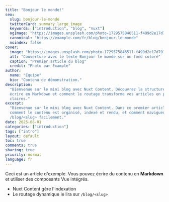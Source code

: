 ```yaml
---
title: "Bonjour le monde!"
seo:
  slug: bonjour-le-monde
  twitterCard: summary_large_image
  keywords: ["introduction", "blog", "nuxt"]
  ogImage: "https://images.unsplash.com/photo-1729575846511-f499d2e17d79?fm=jpg&q=60&w=3000&ixlib=rb-4.1.0&ixid=M3wxMjA3fDB8MHxzZWFyY2h8Mnx8YmFzaWMlMjBiYWNrZ3JvdW5kfGVufDB8fDB8fHww"
  canonical: "https://example.com/fr/blog/bonjour-le-monde"
  noindex: false
cover:
  image: "https://images.unsplash.com/photo-1729575846511-f499d2e17d79?fm=jpg&q=60&w=3000&ixlib=rb-4.1.0&ixid=M3wxMjA3fDB8MHxzZWFyY2h8Mnx8YmFzaWMlMjBiYWNrZ3JvdW5kfGVufDB8fDB8fHww"
  alt: "Couverture avec le texte Bonjour le monde sur un fond coloré"
  caption: "Premier article du blog"
  credit: "Photo par Example"
author:
  name: "Équipe"
  bio: "Contenu de démonstration."
description:
  "Bienvenue sur le mini blog avec Nuxt Content. Découvrez la structure, comment
  écrire en Markdown et comment le routage transforme vos articles en pages
  claires."
excerpt:
  "Bienvenue sur le mini blog avec Nuxt Content. Dans ce premier article, voyez
  comment le contenu est organisé, indexé et rendu, et comment naviguer sur
  /blog/<slug> facilement."
date: 2025-08-01
categories: ["introduction"]
tags: ["intro"]
layout: default
toc: true
comments: true
sharing: true
priority: normal
language: fr
---
```


Ceci est un article d'exemple. Vous pouvez écrire du contenu en **Markdown** et
utiliser des composants Vue intégrés.

- Nuxt Content gère l'indexation
- Le routage dynamique le lira sur `/blog/<slug>`
